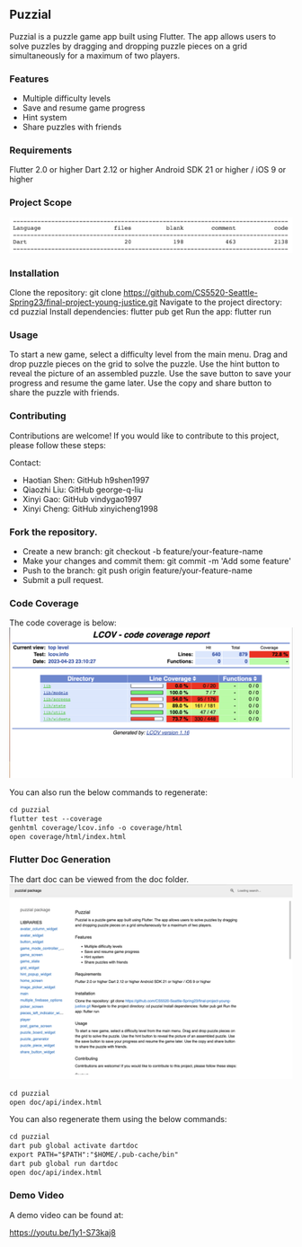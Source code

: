 ## Puzzial

Puzzial is a puzzle game app built using Flutter. The app allows users to solve puzzles by dragging and dropping puzzle pieces on a grid simultaneously for a maximum of two players.

### Features

- Multiple difficulty levels
- Save and resume game progress
- Hint system
- Share puzzles with friends

### Requirements

Flutter 2.0 or higher
Dart 2.12 or higher
Android SDK 21 or higher / iOS 9 or higher

### Project Scope

![project scope](./project_scope.png)

### Installation

Clone the repository: git clone https://github.com/CS5520-Seattle-Spring23/final-project-young-justice.git
Navigate to the project directory: cd puzzial
Install dependencies: flutter pub get
Run the app: flutter run

### Usage

To start a new game, select a difficulty level from the main menu.
Drag and drop puzzle pieces on the grid to solve the puzzle.
Use the hint button to reveal the picture of an assembled puzzle.
Use the save button to save your progress and resume the game later.
Use the copy and share button to share the puzzle with friends.

### Contributing

Contributions are welcome! If you would like to contribute to this project, please follow these steps:

Contact:

- Haotian Shen: GitHub h9shen1997
- Qiaozhi Liu: GitHub george-q-liu
- Xinyi Gao: GitHub vindygao1997
- Xinyi Cheng: GitHub xinyicheng1998

### Fork the repository.

- Create a new branch: git checkout -b feature/your-feature-name
- Make your changes and commit them: git commit -m 'Add some feature'
- Push to the branch: git push origin feature/your-feature-name
- Submit a pull request.

### Code Coverage

The code coverage is below:
![code coverage](./code_coverage.png)

You can also run the below commands to regenerate:

```
cd puzzial
flutter test --coverage
genhtml coverage/lcov.info -o coverage/html
open coverage/html/index.html
```

### Flutter Doc Generation

The dart doc can be viewed from the doc folder.
![dart doc](./dart_doc.png)

```
cd puzzial
open doc/api/index.html
```

You can also regenerate them using the below commands:

```
cd puzzial
dart pub global activate dartdoc
export PATH="$PATH":"$HOME/.pub-cache/bin"
dart pub global run dartdoc
open doc/api/index.html
```

### Demo Video

A demo video can be found at:

https://youtu.be/1y1-S73kaj8
